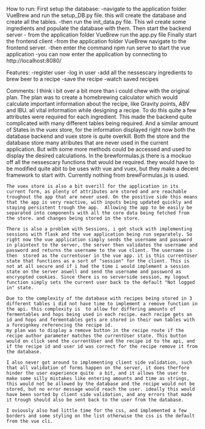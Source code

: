 How to run:
    First setup the database:
        -navigate to  the application folder VueBrew and run the setup_DB.py file. this will create the database and create all the tables.
        -then run the init_data.py file. This wil create some ingredients and populate the database with them.
    Then start the backend server
        - from the application folder VueBrew run the app.py file
    Finally start the frontend client
        -from the application folder VueBrew navigate to the frontend server.
        -then enter the command npm run serve to start the vue application
        -you can now enter the application by connecting to http://localhost:8080/

Features:
    -register user
    -log in user
    -add all the nessescary ingredients to brew beer to a recipe
    -save the recipe
    -watch saved recipes

Comments:
    I think i bit over a bit more than i could chew with the original plan. 
    The plan was to create a homebrewing calculator which would calculate important information about the recipe,
    like Gravity points, ABV and IBU. all vital information while designing a recipe. To do this quite a few attributes were required for each ingredient.
    This made the backend quite complicated with many different tables being required. And a similar amount of States in the vuex store, for the information displayed right now both the database backend and vuex store is quite overkill.
    Both the store and the database store many atributes that are never used in the current application.  But with some more methods could be accessed and used to display the desired calculations. 
    In the brewformulas.js there is a mockuo off all the nessescary functions that would be required. they would have to be modified quite  abit to be uses with vue and vuex, but they make a decent framework to start with. Currently nothing from brewFormulas.js is used.

    The vuex store is also a bit overill for the application in its current form, as plenty of attributes are stored and are reachable troughout the app that are never used. On the positive side this means that the app is very reactive, with inputs being updated quickly and staying persistent trough the app.  Allowing the app to be easily be separated into components with all the core data being fetched from the store. and changes being stored in the store.

    There is also a problem with Sessions, i got stuck with implementing sessions with flask and the vue application being run separately. So right now the vue application simply sends the username and password in plaintext to the server, the server then validates the username and password and returns the username to the vue client. The username is then  stored as the currentuser in the vue app. it is this currentUser state that functions as a sort of "session" for the client. This is not at all secure and if i had the time i would implement a session state on the server aswell and send the username and password as encryopted cookies. Since there is no serverside session, my logout function simply sets the current user back to the default "Not logged in" state.

    Due to the complexity of the database with recipes being stored in 3 different tables i did not have time to implement a remove function in the api. this complexity is  to allow for differing amounts of fermentables and hops being used in each recipe. each recipe gets an id and hops and fermentables gets are stored in their own tables with a foreignkey referencing the recipe id. 
    my plan was to display a remove button in the recipe route if the recipe author parameter matches the currentUser state. This button would on click send the currentUser and the recipe id to the api, and if the recipe id and user id was correct for the recipe remove it from the database.

    I also never got around to implementing client side validation, such that all validation of forms happen on the server, it does therfore hinder the user experience quite  a bit, and it allows the user to make some silly mistakes like entering amounts and time as strings, this would not be allowed by the database and the recipe would not be stored, but no error message would reach the user. ideally this would have been sorted by client side validation, and any errors that made it trough should also be sent back to the user from the database.

    I oviously also had little time for the css, and implemented a few borders and some styling on the list otherwise the css is the default from the vue cli.